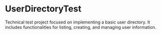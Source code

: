 # UserDirectoryTest
Technical test project focused on implementing a basic user directory. It includes functionalities for listing, creating, and managing user information.
